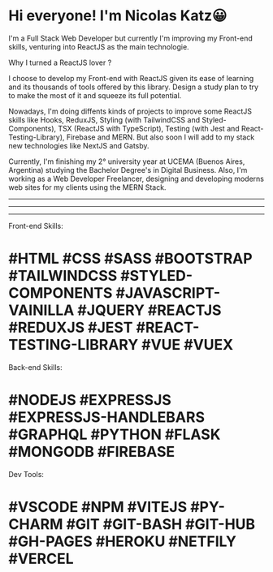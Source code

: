 # Hi everyone! I'm Nicolas Katz😀

I'm a Full Stack Web Developer but currently I'm improving my Front-end skills, venturing into ReactJS as the main technologie.

Why I turned a ReactJS lover ?

I choose to develop my Front-end with ReactJS given its ease of learning and its thousands of tools offered by this library. Design a study plan to try to make the most of it and squeeze its full potential. 

Nowadays, I'm doing diffents kinds of projects to improve some ReactJS skills like Hooks, ReduxJS, Styling (with TailwindCSS and Styled-Components), TSX (ReactJS with TypeScript), Testing (with Jest and React-Testing-Library), Firebase and MERN. But also soon I will add to my stack new technologies like NextJS and Gatsby.

Currently, I'm finishing my 2° university year at UCEMA (Buenos Aires, Argentina) studying the Bachelor Degree's in Digital Business. Also, I'm working as a Web Developer Freelancer, designing and developing moderns web sites for my clients using the MERN Stack.

----
--------
----

Front-end Skills:
# #HTML #CSS #SASS #BOOTSTRAP #TAILWINDCSS #STYLED-COMPONENTS #JAVASCRIPT-VAINILLA #JQUERY #REACTJS #REDUXJS #JEST #REACT-TESTING-LIBRARY #VUE #VUEX

Back-end Skills:
 # #NODEJS #EXPRESSJS #EXPRESSJS-HANDLEBARS #GRAPHQL #PYTHON #FLASK #MONGODB #FIREBASE
 
 Dev Tools:
 # #VSCODE #NPM #VITEJS #PY-CHARM #GIT #GIT-BASH #GIT-HUB #GH-PAGES #HEROKU #NETFILY #VERCEL
